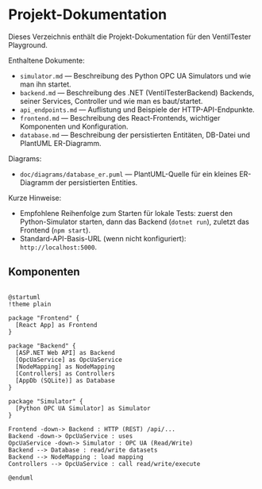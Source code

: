 # Projekt-Dokumentation

Dieses Verzeichnis enthält die Projekt-Dokumentation für den VentilTester Playground.

Enthaltene Dokumente:

- `simulator.md` — Beschreibung des Python OPC UA Simulators und wie man ihn startet.
- `backend.md` — Beschreibung des .NET (VentilTesterBackend) Backends, seiner Services, Controller und wie man es baut/startet.
- `api_endpoints.md` — Auflistung und Beispiele der HTTP-API-Endpunkte.
- `frontend.md` — Beschreibung des React-Frontends, wichtiger Komponenten und Konfiguration.
- `database.md` — Beschreibung der persistierten Entitäten, DB-Datei und PlantUML ER-Diagramm.

Diagrams:
- `doc/diagrams/database_er.puml` — PlantUML-Quelle für ein kleines ER-Diagramm der persistierten Entities.

Kurze Hinweise:

- Empfohlene Reihenfolge zum Starten für lokale Tests: zuerst den Python-Simulator starten, dann das Backend (`dotnet run`), zuletzt das Frontend (`npm start`).
- Standard-API-Basis-URL (wenn nicht konfiguriert): `http://localhost:5000`.


## Komponenten

~~~plantuml

@startuml
!theme plain

package "Frontend" {
  [React App] as Frontend
}

package "Backend" {
  [ASP.NET Web API] as Backend
  [OpcUaService] as OpcUaService
  [NodeMapping] as NodeMapping
  [Controllers] as Controllers
  [AppDb (SQLite)] as Database
}

package "Simulator" {
  [Python OPC UA Simulator] as Simulator
}

Frontend -down-> Backend : HTTP (REST) /api/...
Backend -down-> OpcUaService : uses
OpcUaService -down-> Simulator : OPC UA (Read/Write)
Backend --> Database : read/write datasets
Backend --> NodeMapping : load mapping
Controllers --> OpcUaService : call read/write/execute

@enduml
~~~